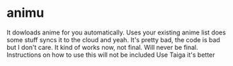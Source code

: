 # animu

It dowloads anime for you automatically. Uses your existing anime list does some stuff syncs it to the cloud and yeah.
It's pretty bad, the code is bad but I don't care.
It kind of works now, not final. Will never be final.
Instructions on how to use this will not be included
Use Taiga it's better
